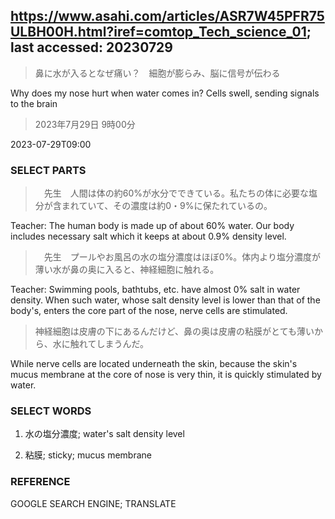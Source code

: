## https://www.asahi.com/articles/ASR7W45PFR75ULBH00H.html?iref=comtop_Tech_science_01; last accessed: 20230729

> 鼻に水が入るとなぜ痛い？　細胞が膨らみ、脳に信号が伝わる

Why does my nose hurt when water comes in? Cells swell, sending signals to the brain

> 2023年7月29日 9時00分

2023-07-29T09:00

### SELECT PARTS

>　先生　人間は体の約60%が水分でできている。私たちの体に必要な塩分が含まれていて、その濃度は約0・9%に保たれているの。

Teacher: The human body is made up of about 60% water. Our body includes necessary salt which it keeps at about 0.9% density level.

>　先生　プールやお風呂の水の塩分濃度はほぼ0%。体内より塩分濃度が薄い水が鼻の奥に入ると、神経細胞に触れる。

Teacher: Swimming pools, bathtubs, etc. have almost 0% salt in water density. When such water, whose salt density level is lower than that of the body's, enters the core part of the nose, nerve cells are stimulated. 

> 神経細胞は皮膚の下にあるんだけど、鼻の奥は皮膚の粘膜がとても薄いから、水に触れてしまうんだ。

While nerve cells are located underneath the skin, because the skin's mucus membrane at the core of nose is very thin, it is quickly stimulated by water.

### SELECT WORDS

1) 水の塩分濃度; water's salt density level

2) 粘膜; sticky; mucus membrane

### REFERENCE

GOOGLE SEARCH ENGINE; TRANSLATE

